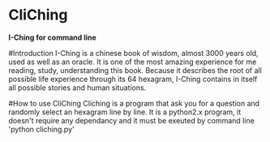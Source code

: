 CliChing
========
**I-Ching for command line**

#Introduction 
I-Ching is a chinese book of wisdom, almost 3000 years old, used as well as an oracle.
It is one of the most amazing experience for me reading, study, understanding this book.
Because it describes the root of all possible life experience through its 64 hexagram, I-Ching contains 
in itself all possible stories and human situations.

#How to use CliChing
Cliching is a program that ask you for a question and randomly select an hexagram line by line.
It is a python2.x program, it doesn't require any dependancy and it must be exeuted by command line
'python cliching.py'

